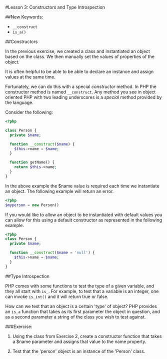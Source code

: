 #Lesson 3: Constructors and Type Introspection

##New Keywords:
 - `__construct`
 - `is_a()`

##Constructors

In the previous exercise, we created a class and instantiated an object based
on the class. We then manually set the values of properties of the object. 

It is often helpful to be able to be able to declare an instance and assign values at the
same time.

Fortunately, we can do this with a special *constructor* method. In PHP the
constructor method is named `__construct`. Any method you see in object oriented PHP with two leading underscores is a *special* method provided by the language.

Consider the following:

```php
<?php

class Person {
  private $name;

  function __construct($name) {
    $this->name = $name;
  }

  function getName() {
    return $this->name;
  }
}
```

In the above example the $name value is required each time we instantiate an object. The following example will return an error.

```php
<?php
$myperson = new Person()
```
If you would like to allow an object to be instantiated with default values you can allow for this using a default constructor as represented in the following example.

```php
<?php
class Person {
  private $name;

  function __construct($name = 'null') {
    $this->name = $name;
  }
}
```

##Type Introspection

PHP comes with some functions to test the type of a given variable, and they
all start with `is_`. For example, to test that a variable is an integer, one
can invoke `is_int()` and it will return true or false.

How can we test that an object is a certain 'type' of object? PHP provides an
`is_a` function that takes as its first parameter the object in question, and
as a second parameter a string of the class you wish to test against.

###Exercise:

 1. Using the class from Exercise 2, create a constructor function that takes
    a $name parameter and assigns that value to the name property.

 2. Test that the 'person' object is an instance of the 'Person' class.


